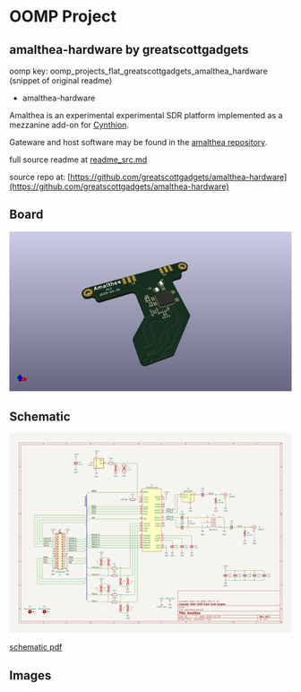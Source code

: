 # OOMP Project  
## amalthea-hardware  by greatscottgadgets  
  
oomp key: oomp_projects_flat_greatscottgadgets_amalthea_hardware  
(snippet of original readme)  
  
- amalthea-hardware  
  
Amalthea is an experimental experimental SDR platform implemented as a mezzanine add-on for [Cynthion](https://greatscottgadgets.com/cynthion/).  
  
Gateware and host software may be found in the [amalthea repository](https://github.com/greatscottgadgets/amalthea).  
  
  full source readme at [readme_src.md](readme_src.md)  
  
source repo at: [https://github.com/greatscottgadgets/amalthea-hardware](https://github.com/greatscottgadgets/amalthea-hardware)  
## Board  
  
[![working_3d.png](working_3d_600.png)](working_3d.png)  
## Schematic  
  
[![working_schematic.png](working_schematic_600.png)](working_schematic.png)  
  
[schematic pdf](working_schematic.pdf)  
## Images  
